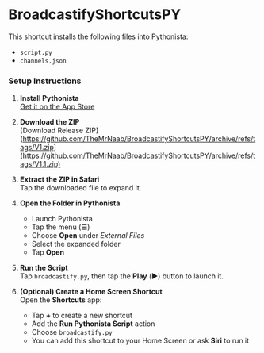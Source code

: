# BroadcastifyShortcutsPY

This shortcut installs the following files into Pythonista:

- `script.py`
- `channels.json`

### Setup Instructions

1. **Install Pythonista**  
   [Get it on the App Store](https://apps.apple.com/us/app/pythonista-3/id1085978097)

2. **Download the ZIP**  
   [Download Release ZIP](https://github.com/TheMrNaab/BroadcastifyShortcutsPY/archive/refs/tags/V1.zip](https://github.com/TheMrNaab/BroadcastifyShortcutsPY/archive/refs/tags/V1.1.zip)

3. **Extract the ZIP in Safari**  
   Tap the downloaded file to expand it.

4. **Open the Folder in Pythonista**  
   - Launch Pythonista  
   - Tap the menu (☰)  
   - Choose **Open** under *External Files*  
   - Select the expanded folder
   - Tap **Open**

5. **Run the Script**  
   Tap `broadcastify.py`, then tap the **Play** (▶️) button to launch it.

6. **(Optional) Create a Home Screen Shortcut**  
   Open the **Shortcuts** app:  
   - Tap **+** to create a new shortcut  
   - Add the **Run Pythonista Script** action  
   - Choose `broadcastify.py`  
   - You can add this shortcut to your Home Screen or ask **Siri** to run it
